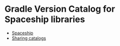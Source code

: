 Gradle Version Catalog for Spaceship libraries
==============================================

* [Spaceship](http://www.scoppelletti.it/spaceship)
* [Sharing catalogs](https://docs.gradle.org/current/userguide/platforms.html#sec:sharing-catalogs)
